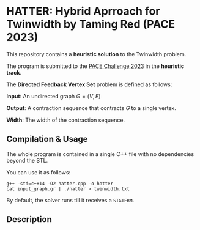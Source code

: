 # HATTER: Hybrid Aprroach for Twinwidth by Taming Red (PACE 2023)

This repository contains a **heuristic solution** to the Twinwidth problem.

The program is submitted to the [PACE Challenge 2023](https://pacechallenge.org/2023/) in the **heuristic track**.

The **Directed Feedback Vertex Set** problem is defined as follows:

**Input**: An undirected graph $G = (V, E)$

**Output**: A contraction sequence that contracts $G$ to a single vertex.

**Width**: The width of the contraction sequence.

## Compilation & Usage

The whole program is contained in a single C++ file with no dependencies beyond the STL. 

You can use it as follows:

```
g++ -std=c++14 -O2 hatter.cpp -o hatter
cat input_graph.gr | ./hatter > twinwidth.txt
```
By default, the solver runs till it receives a `SIGTERM`.

## Description
